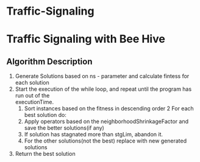 # Traffic-Signaling
# Traffic Signaling with Bee Hive
## Algorithm Description

1. Generate Solutions based on ns - parameter and calculate fintess for each solution
2. Start the execution of the while loop, and repeat until the program has run out of the  
    executionTime.
   1. Sort instances based on the fitness in descending order
   2 For each best solution do:
   3. Apply operators based on the neighborhoodShrinkageFactor and save the better solutions(if          any)
   4. If solution has stagnated more than stgLim, abandon it.
   5. For the other solutions(not the best) replace with new generated solutions
3. Return the best solution
 
